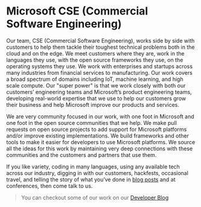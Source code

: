# Microsoft CSE (Commercial Software Engineering)

Our team, CSE (Commercial Software Engineering), works side by side with customers to help them tackle their toughest technical problems both in the cloud and on the edge. We meet customers where they are, work in the languages they use, with the open source frameworks they use, on the operating systems they use. We work with enterprises and startups across many industries from financial services to manufacturing. Our work covers a broad spectrum of domains including IoT, machine learning, and high scale compute. Our "super power" is that we work closely with both our customers’ engineering teams and Microsoft’s product engineering teams, developing real-world expertise that we use to help our customers grow their business and help Microsoft improve our products and services.

We are very community focused in our work, with one foot in Microsoft and one foot in the open source communities that we help. We make pull requests on open source projects to add support for Microsoft platforms and/or improve existing implementations. We build frameworks and other tools to make it easier for developers to use Microsoft platforms. We source all the ideas for this work by maintaining very deep connections with these communities and the customers and partners that use them.

If you like variety, coding in many languages, using any available tech across our industry, digging in with our customers, hackfests, occasional travel, and telling the story of what you’ve done in [blog posts](https://www.microsoft.com/developerblog/) and at conferences, then come talk to us. 

> You can checkout some of our work on our [Developer Blog](https://www.microsoft.com/developerblog/)